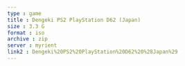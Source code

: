 ```yaml
---
type : game
title : Dengeki PS2 PlayStation D62 (Japan)
size : 3.3 G
format : iso
archive : zip
server : myrient
link2 : Dengeki%20PS2%20PlayStation%20D62%20%28Japan%29
---
```

